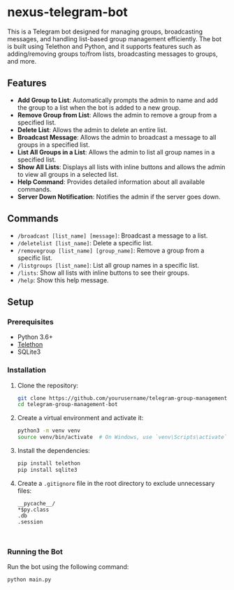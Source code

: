 # nexus-telegram-bot

This is a Telegram bot designed for managing groups, broadcasting messages, and handling list-based group management efficiently. The bot is built using Telethon and Python, and it supports features such as adding/removing groups to/from lists, broadcasting messages to groups, and more.

## Features

- **Add Group to List**: Automatically prompts the admin to name and add the group to a list when the bot is added to a new group.
- **Remove Group from List**: Allows the admin to remove a group from a specified list.
- **Delete List**: Allows the admin to delete an entire list.
- **Broadcast Message**: Allows the admin to broadcast a message to all groups in a specified list.
- **List All Groups in a List**: Allows the admin to list all group names in a specified list.
- **Show All Lists**: Displays all lists with inline buttons and allows the admin to view all groups in a selected list.
- **Help Command**: Provides detailed information about all available commands.
- **Server Down Notification**: Notifies the admin if the server goes down.

## Commands

- `/broadcast [list_name] [message]`: Broadcast a message to a list.
- `/deletelist [list_name]`: Delete a specific list.
- `/removegroup [list_name] [group_name]`: Remove a group from a specific list.
- `/listgroups [list_name]`: List all group names in a specific list.
- `/lists`: Show all lists with inline buttons to see their groups.
- `/help`: Show this help message.

## Setup

### Prerequisites

- Python 3.6+
- [Telethon](https://github.com/LonamiWebs/Telethon)
- SQLite3

### Installation

1. Clone the repository:

    ```bash
    git clone https://github.com/yourusername/telegram-group-management-bot.git
    cd telegram-group-management-bot
    ```

2. Create a virtual environment and activate it:

    ```bash
    python3 -m venv venv
    source venv/bin/activate  # On Windows, use `venv\Scripts\activate`
    ```

3. Install the dependencies:

    ```bash
    pip install telethon
    pip install sqlite3
    ```

4. Create a `.gitignore` file in the root directory to exclude unnecessary files:

    ```gitignore
    __pycache__/
    *$py.class
    .db
    .session



### Running the Bot

Run the bot using the following command:

```bash
python main.py
